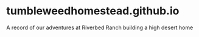 # tumbleweedhomestead.github.io
A record of our adventures at Riverbed Ranch building a high desert home
